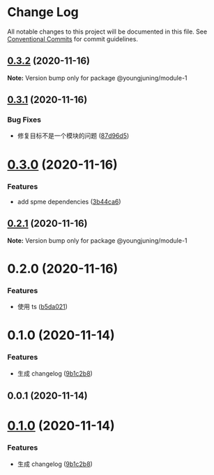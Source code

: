 # Change Log

All notable changes to this project will be documented in this file.
See [Conventional Commits](https://conventionalcommits.org) for commit guidelines.

## [0.3.2](https://github.com/youngjuning/lerna-repo/compare/@youngjuning/module-1@0.3.1...@youngjuning/module-1@0.3.2) (2020-11-16)

**Note:** Version bump only for package @youngjuning/module-1





## [0.3.1](https://github.com/youngjuning/lerna-repo/compare/@youngjuning/module-1@0.3.0...@youngjuning/module-1@0.3.1) (2020-11-16)


### Bug Fixes

* 修复目标不是一个模块的问题 ([87d96d5](https://github.com/youngjuning/lerna-repo/commit/87d96d59326e7a8983bd5ff9e33f80226ee0df72))





# [0.3.0](https://github.com/youngjuning/lerna-repo/compare/@youngjuning/module-1@0.2.1...@youngjuning/module-1@0.3.0) (2020-11-16)


### Features

* add spme dependencies ([3b44ca6](https://github.com/youngjuning/lerna-repo/commit/3b44ca6f7440c95a80dde6306ad44e514010e7b6))





## [0.2.1](https://github.com/youngjuning/lerna-repo/compare/@youngjuning/module-1@0.2.0...@youngjuning/module-1@0.2.1) (2020-11-16)

**Note:** Version bump only for package @youngjuning/module-1





# 0.2.0 (2020-11-16)


### Features

* 使用 ts ([b5da021](https://github.com/youngjuning/lerna-repo/commit/b5da02167d2a75cc587293dabdda6a82bc451ab0))



# 0.1.0 (2020-11-14)


### Features

* 生成 changelog ([9b1c2b8](https://github.com/youngjuning/lerna-repo/commit/9b1c2b8c070912ec6a7cc2cb837521f28af586f6))



## 0.0.1 (2020-11-14)





# [0.1.0](https://github.com/youngjuning/lerna-repo/compare/v0.0.1...v0.1.0) (2020-11-14)


### Features

* 生成 changelog ([9b1c2b8](https://github.com/youngjuning/lerna-repo/commit/9b1c2b8c070912ec6a7cc2cb837521f28af586f6))
